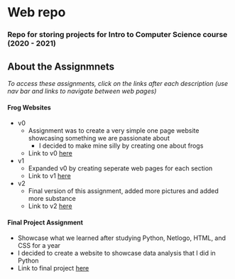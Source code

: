 # Web repo
### Repo for storing projects for Intro to Computer Science course (2020 - 2021)

## About the Assignmnets
*To access these assignments, click on the links after each description (use nav bar and links to navigate between web pages)* 
#### Frog Websites
 - v0
    - Assignment was to create a very simple one page website showcasing something we are passionate about
       - I decided to make mine silly by creating one about frogs
    - Link to v0 [here](https://drew-pi.github.io/web/Frog%20Websites/v0/hw0-subject.html)
 - v1
    - Expanded v0 by creating seperate web pages for each section
    - Link to v1 [here](https://drew-pi.github.io/web/Frog%20Websites/v1/hw2-site.html)
 - v2
    - Final version of this assignment, added more pictures and added more substance
    - Link to v2 [here](https://drew-pi.github.io/web/Frog%20Websites/v2/thebest.html)


#### Final Project Assignment
  - Showcase what we learned after studying Python, Netlogo, HTML, and CSS for a year
  - I decided to create a website to showcase data analysis that I did in Python
  - Link to final project [here](https://drew-pi.github.io/web/Final%20Project/final.html)

